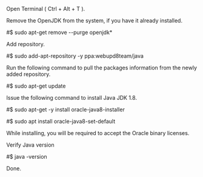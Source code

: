 Open Terminal ( Ctrl + Alt + T ).

Remove the OpenJDK from the system, if you have it already installed.

#$ sudo apt-get remove --purge openjdk*

Add repository.

#$ sudo add-apt-repository -y ppa:webupd8team/java

Run the following command to pull the packages information from the newly added repository.

#$ sudo apt-get update

Issue the following command to install Java JDK 1.8.

#$ sudo apt-get -y install oracle-java8-installer

#$ sudo apt install oracle-java8-set-default

While installing, you will be required to accept the Oracle binary licenses.

Verify Java version

#$ java -version

Done.
